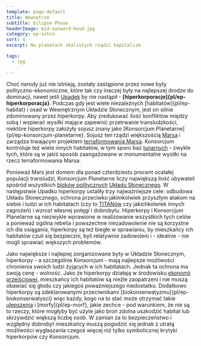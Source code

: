 ```yaml
---
template: page-default
title: Wewnętrze
subtitle: Eclipse Phase
headerImage: mid-sunward-head.jpg
category: ep-intro
sort: 4
excerpt: Na planetach skalistych rządzi kapitalizm

tags:
  - rpg

---
```

Choć narody już nie istnieją, zostały zastąpione przez nowe byty polityczno-ekonomiczne, które tak czy inaczej były na najlepszej drodze do dominacji, nawet jeśli [Upadek](./Intro/Upadek.md) by nie nastąpił - **[hiperkorporacje]{pl/ep-hiperkorporacja}**. Podczas gdy jest wiele niezależnych [habitatów]{pl/ep-habitat} i osad w Wewnętrznym Układzie Słonecznym, jest on silnie zdominowany przez hiperkorpy. Aby zredukować ilość konfliktów między sobą i wspierać wysiłki mające zapewnić przetrwanie transludzkości, niektóre hiperkorpy założyły sojusz znany jako [Konsorcjum Planetarne]{pl/ep-konsorcjum-planetarne}. Sojusz ten rządzi większością [Marsa](#) i zarządza trwającym projektem [terraformowania Marsa](../Encyklopedia/Terraformowanie-Marsa.md). Konsorcjum kontroluje też wiele innych habitatów, w tym sporo baz [lunarnych](Luna.md) - zwykle tych, które są w jakiś sposób zaangażowane w monumentalne wysiłki na rzecz terraformowania Marsa.

Ponieważ Mars jest domem dla ponad czterdziestu procent ocalałej populacji transludzi, Konsorcjum Planetarne liczy największą ilość obywateli spośród wszystkich [bloków politycznych]((../Encyklopedia/Bloki-polityczne.md)) [Układu Słonecznego]((#)). W następstwie Upadku hiperkorpy ustaliły trzy najważniejsze cele: odbudowa Układu Słonecznego, ochrona przeciwko jakimkolwiek przyszłym atakom na siebie i ludzi w ich habitatach (czy to [TITANów](#) czy jakichkolwiek innych zagrożeń) i wzrost własnej potęgi i dobrobytu. Hiperkorpy i Konsorcjum Planetarne są niezwykle wprawione w realizowanie wszystkich tych celów a ponieważ ogólna rebelia i powszechne niezadowolenie nie są korzystne ich dla osiągania, hiperkorpy są też biegłe w sprawianiu, by mieszkańcy ich habitatów czuli się bezpieczni, byli relatywnie zadowoleni i - idealnie - nie mogli sprawiać większych problemów.

Jako największe i najlepiej zorganizowane byty w Układzie Słonecznym, hiperkorpy - a szczególnie Konsorcjum - mają najlepsze możliwości chronienia swoich ludzi żyjących w ich habitatach. Jednak ta ochrona ma swoją cenę - wolność. Jako że hiperkorpy działają w środowisku [ekonomii przejściowej](#), mieszkańcy ich habitatów są nieźle zaopatrzeni i nie muszą obawiać się głodu czy jakiegoś poważniejszego niedostatku. Dodatkowo hiperkorpy są zdeklarowanymi przeciwnikami [biokonserwatyzmu]{pl/ep-biokonserwatysci} więc każdy, kogo na to stać może otrzymać takie [ulepszenia](./Encyklopedia/Ulepszenia.md) i [morfy]{pl/ep-morf}, jakie zechce - pod warunkiem, że nie są to rzeczy, które mogłyby być użyte jako broń zdolna uszkodzić habitat lub skrzywdzić większą liczbę osób. W zamian za to bezpieczeństwo i względny dobrobyt mieszkańcy muszą pogodzić się jednak z utratą możliwości wygłaszania czegoś więcej niż tylko symbolicznej krytyki hiperkorpów czy Konsorcjum.
